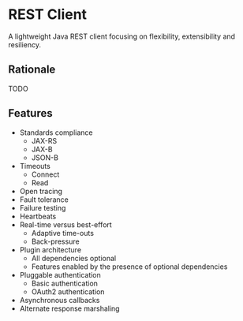 # REST Client

A lightweight Java REST client focusing on flexibility, extensibility and resiliency.

## Rationale

TODO

## Features

* Standards compliance
  * JAX-RS
  * JAX-B
  * JSON-B
* Timeouts
  * Connect
  * Read
* Open tracing
* Fault tolerance
* Failure testing
* Heartbeats
* Real-time versus best-effort
  * Adaptive time-outs
  * Back-pressure
* Plugin architecture
  * All dependencies optional
  * Features enabled by the presence of optional dependencies
* Pluggable authentication
  * Basic authentication
  * OAuth2 authentication
* Asynchronous callbacks
* Alternate response marshaling
